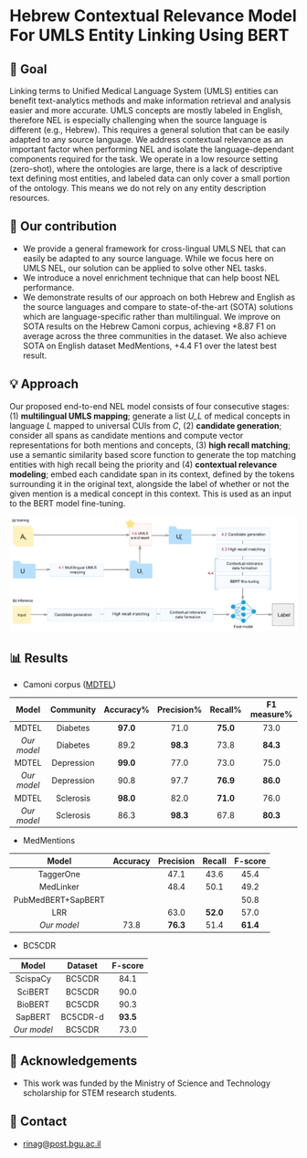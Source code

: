 # Hebrew Contextual Relevance Model For UMLS Entity Linking Using BERT

## :dart: Goal
Linking terms to Unified Medical Language System (UMLS) entities can benefit text-analytics methods and make information retrieval and analysis 
easier and more accurate. UMLS concepts are mostly labeled in English, therefore NEL is especially challenging when the source language is different (e.g., Hebrew). This requires a general solution that can be easily adapted to any source language.  We address contextual relevance as an important factor when performing NEL and isolate the language-dependant components required for the task.  We operate in a low resource  setting (zero-shot),  where the ontologies are large, there is a lack of descriptive text  defining most entities, and labeled data can only cover a small portion of the ontology. This means we do not rely on any entity description resources. 

## :gift: Our contribution
+ We provide a general framework for cross-lingual UMLS NEL that can easily be adapted to any source language. While we focus here on UMLS NEL, our solution can be applied to solve other NEL tasks.
+ We introduce a novel enrichment technique that can help boost NEL performance.
+ We demonstrate results of our approach on both Hebrew and English as the source languages and compare to state-of-the-art (SOTA) solutions which are language-specific rather than multilingual. We improve on SOTA results on the Hebrew Camoni corpus, achieving +8.87 F1 on average across the three communities in the dataset. We also achieve SOTA on English dataset MedMentions, +4.4 F1 over the latest best result.

## :bulb: Approach
Our proposed end-to-end NEL model consists of four consecutive stages: (1)  **multilingual UMLS mapping**; generate a list <em>U_L</em> of medical concepts in language <em>L</em> mapped to universal CUIs from <em>C</em>, (2) **candidate generation**; consider all spans as candidate mentions and compute vector representations for both mentions and concepts, (3) **high recall matching**; use a semantic similarity based score function to generate the top matching entities with high recall being the priority and (4) **contextual relevance modeling**; embed each candidate span in its context, defined by the tokens surrounding it in the original text, alongside the label of whether or not the given mention is a medical concept in this context. This is used as an input to the BERT model fine-tuning.

![Alt text](pipeline.jpg?raw=true "Full pipeline overview")

## :bar_chart: Results
- Camoni corpus ([MDTEL](https://github.com/yonatanbitton/mdtel))

|       Model |   Community |  Accuracy%  | Precision% |   Recall%       |  F1 measure%    |
|:-----------:|:-----------:|:-----------:|:----------:|:---------------:|:---------------:|
|  MDTEL      |  Diabetes   |  **97.0**   |    71.0    |  **75.0**       |    73.0         |
|*Our model*  |  Diabetes   |    89.2     |  **98.3**  |    73.8         |    **84.3**     |
|  MDTEL      | Depression  |  **99.0**   |   77.0     |    73.0         |    75.0         |
|*Our model*  | Depression  |   90.8      |   97.7     |  **76.9**       |    **86.0**     |
|  MDTEL      | Sclerosis   |  **98.0**   |   82.0     |  **71.0**       |    76.0         |
|*Our model*  | Sclerosis   |   86.3      | **98.3**   |    67.8         |    **80.3**     |

- MedMentions

|           Model        |   Accuracy  |  Precision  |   Recall   |   F-score   |
|:----------------------:|:-----------:|:-----------:|:----------:|:-----------:|
|      TaggerOne         |             |     47.1    |    43.6    |     45.4    | 
|      MedLinker         |             |     48.4    |    50.1    |     49.2    | 
|   PubMedBERT+SapBERT   |             |             |            |     50.8    | 
|      LRR               |             |     63.0    | **52.0**   |     57.0    | 
|      *Our model*       |     73.8    |  **76.3**   |    51.4    |   **61.4**  |

- BC5CDR

|    Model      |   Dataset    |   F-score   |
|:-------------:|:------------:|:-----------:|
|    ScispaCy   |     BC5CDR   |     84.1    |
|    SciBERT    |     BC5CDR   |     90.0    |
|    BioBERT    |     BC5CDR   |     90.3    |
|    SapBERT    |     BC5CDR-d |  **93.5**   |
|  *Our model*  |     BC5CDR   |     73.0    |

## :high_brightness: Acknowledgements
+ This work was funded by the Ministry of Science and Technology scholarship for STEM research students.

## :email: Contact
- rinag@post.bgu.ac.il
